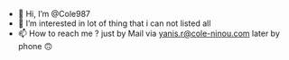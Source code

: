 - 👋 Hi, I’m @Cole987
- 👀 I’m interested in lot of thing that i can not listed all
- 📫 How to reach me ? just by Mail via yanis.r@cole-ninou.com later by phone 🙃
